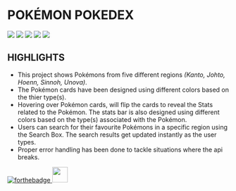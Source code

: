 <h1>POKÉMON POKEDEX </h1>

<img src="https://img.shields.io/static/v1?label=%20&labelColor=23505c&logo=react&message=react&color=61dafb&style=for-the-badge"></img> <img src="https://img.shields.io/static/v1?label=%20&labelColor=695f0a&logo=javascript&message=javascript&color=f7df1e&style=for-the-badge"></img> <img src="https://img.shields.io/static/v1?label=%20&labelColor=4a190b&logo=html5&message=html5&color=e34f26&style=for-the-badge"></img> <img src="https://img.shields.io/static/v1?label=%20&labelColor=0b3a5c&logo=css3&message=css3&color=1572b6&style=for-the-badge"></img> <img src="https://img.shields.io/static/v1?label=%20&labelColor=631919&logo=npm&message=npm&color=cb3837&style=for-the-badge"></img>

<h2>HIGHLIGHTS</h2>
<ul>
<li>This project shows Pokémons from five different regions <i>(Kanto, Johto, Hoenn, Sinnoh, Unova)</i>.</li>
<li>The Pokémon cards have been designed using different colors based on the thier type(s).</li>
<li>Hovering over Pokémon cards, will flip the cards to reveal the Stats related to the Pokémon. The stats bar is also designed using different colors based on the type(s) associated with the Pokémon.</li>
<li>Users can search for their favourite Pokémons in a specific region using the Search Box. The search results get updated instantly as the user types.</li>
<li>Proper error handling has been done to tackle situations where the api breaks.</li>
</ul>

[![forthebadge](https://forthebadge.com/images/badges/built-with-love.svg)](https://forthebadge.com)<a href="https://react-pokemon-pokedex.netlify.app/">
<img src="https://img.shields.io/static/v1?label= &message=live demo&color=750b87&style=for-the-badge" height=35></img></a>
